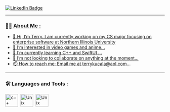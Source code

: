 <div id="badges">
  <a href="https://www.linkedin.com/in/terry-kucala-652683227/">
    <img src="https://img.shields.io/badge/LinkedIn-blue?style=for-the-badge&logo=linkedin&logoColor=white" alt="LinkedIn Badge"/>
 </div>
 
---

### :man_technologist: About Me :
- 👋 Hi, I’m Terry. I am currently working on my CS major focusing on enterprise software at Northern Illinois University
- 👀 I’m interested in video games and anime...
- 🌱 I’m currently learning C++ and SwiftUI ...
- 💞️ I’m not looking to collaborate on anything at the moment...
- 📫 How to reach me: Email me at terrykucala@aol.com...
---
### :hammer_and_wrench: Languages and Tools :
<div>
  <img src="https://cdn-icons-png.flaticon.com/512/6132/6132222.png" title="c++" alt="c++" width="40" height="40"/>&nbsp;
  <img src="https://1000logos.net/wp-content/uploads/2017/03/LINUX-LOGO.png" title="Unix" alt="Unix" width="40" height="40"/>&nbsp;
  <img src="https://images.squarespace-cdn.com/content/v1/558def25e4b0fc259f066636/1533603429394-T8E8IQCL03OEREG2ZQMN/Swift_logo.png?format=1000w)" title="Swift"        alt="Unix" width="40" height="40"/>&nbsp;
<div>

<!---
z1943275/z1943275 is a ✨ special ✨ repository because its `README.md` (this file) appears on your GitHub profile.
You can click the Preview link to take a look at your changes.
--->
